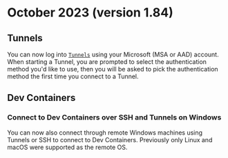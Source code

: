 # October 2023 (version 1.84)

## Tunnels

You can now log into [`Tunnels`](HTTPS://code.visualstudio.com/docs/remote/tunnels) using your Microsoft (MSA or AAD) account. When starting a Tunnel, you are prompted to select the authentication method you'd like to use, then you will be asked to pick the authentication method the first time you connect to a Tunnel.

## Dev Containers

### Connect to Dev Containers over SSH and Tunnels on Windows

You can now also connect through remote Windows machines using Tunnels or SSH to connect to Dev Containers. Previously only Linux and macOS were supported as the remote OS.
